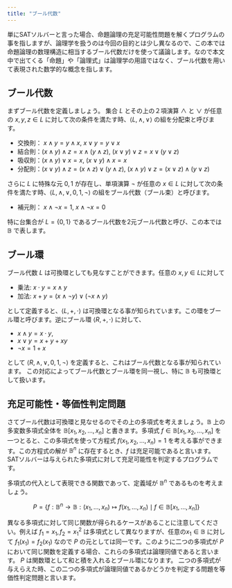 ```yaml
---
title: "ブール代数"
---
```


単にSATソルバーと言った場合、命題論理の充足可能性問題を解くプログラムの事を指しますが、論理学を扱うのは今回の目的とは少し異なるので、この本では命題論理の数理構造に相当するブール代数だけを使って議論します。なので本文中で出てくる「命題」や「論理式」は論理学の用語ではなく、ブール代数を用いて表現された数学的な概念を指します。

ブール代数
----------

まずブール代数を定義しましょう。
集合 $L$ とその上の２項演算 $\land$ と $\lor$ が任意の $x, y, z \in L$ に対して次の条件を満たす時、$\langle L, \land, \lor \rangle$ の組を分配束と呼びます。

- 交換則： $x \land y = y \land x$, $x \lor y = y \lor x$
- 結合則：$(x \land y) \land z = x \land (y \land z)$, $(x \lor y) \lor z = x \lor (y \lor z)$
- 吸収則：$(x \land y) \lor x = x$, $(x \lor y) \land x = x$
- 分配則：$(x \lor y) \land z = (x \land z) \lor (y \land z)$, $(x \land y) \lor z = (x \lor z) \land (y \lor z)$

さらに $L$ に特殊な元 $0, 1$ が存在し、単項演算 $\lnot$ が任意の $x \in L$ に対して次の条件を満たす時、$\langle L, \land, \lor, 0, 1, \lnot \rangle$ の組をブール代数（ブール束）と呼びます。

- 補元則： $x \land \lnot x = 1$, $x \land \lnot x = 0$

特に台集合が $L = \{0, 1\}$ であるブール代数を2元ブール代数と呼び、この本では $\mathbb{B}$ で表します。

ブール環
--------

ブール代数 $L$ は可換環としても見なすことができます。任意の $x, y \in L$に対して

- 乗法: $x \cdot y = x \land y$
- 加法: $x + y = (x \land \lnot y) \lor (\lnot x \land y)$

として定義すると、$\langle L, +, \cdot \rangle$ は可換環となる事が知られています。この環をブール環と呼びます。逆にブール環 $\langle R, +, \cdot \rangle$ に対して、

- $x \land y = x \cdot y$,
- $x \lor y = x + y + xy$
- $\lnot x = 1 + x$

として $\langle R, \land, \lor, 0, 1, \lnot \rangle$ を定義すると、これはブール代数となる事が知られています。
この対応によってブール代数とブール環を同一視し、特に $\mathbb{B}$ も可換環として扱います。

充足可能性・等価性判定問題
------------------------
さてブール代数は可換環と見なせるのでその上の多項式を考えましょう。$\mathbb{B}$ 上の多変数多項式全体を $\mathbb{B}[x_1, x_2, \ldots, x_n]$ と書きます。多項式 $f \in \mathbb{B}[x_1, x_2, \ldots, x_n]$ を一つとると、この多項式を使って方程式 $f(x_1, x_2, \ldots, x_n) = 1$ を考える事ができます。この方程式の解が $\mathbb{B}^n$ に存在するとき、$f$ は充足可能であると言います。SATソルバーは与えられた多項式に対して充足可能性を判定するプログラムです。

多項式の代入として表現できる関数であって、定義域が $\mathbb{B}^n$ であるものを考えましょう。

$$
P = \{ f: \mathbb{B}^n \to \mathbb{B}: (x_1, \ldots, x_n) \mapsto f(x_1, \ldots, x_n)  \mid f \in \mathbb{B}[x_1, \ldots, x_n] \}
$$

異なる多項式に対して同じ関数が得られるケースがあることに注意してください。例えば $f_1 = x_1, f_2 = x_1^2$ は多項式として異なりますが、任意の$x_1 \in \mathbb{B}$ に対して $f_1(x_1) = f_2(x_1)$ なので $P$ の元としては同一です。このように二つの多項式が $P$ において同じ関数を定義する場合、これらの多項式は論理同値であると言います。
$P$ は関数環として和と積を入れるとブール環になります。
二つの多項式が与えらえた時、この二つの多項式が論理同値であるかどうかを判定する問題を等価性判定問題と言います。
